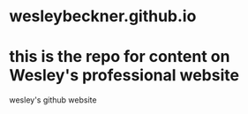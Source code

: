 # wesleybeckner.github.io
# this is the repo for content on Wesley's professional website 
wesley's github website

